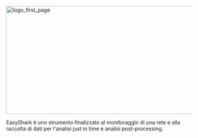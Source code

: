 <img width="804" height="293" alt="logo_first_page" src="https://github.com/user-attachments/assets/4c5cdea4-eabd-4922-ba46-c9f6b7660e23" />

EasyShark è uno strumento finalizzato al monitoraggio di una rete e alla raccolta di dati per l'analisi just in time e analisi post-processing.
